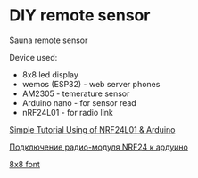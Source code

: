 ﻿# DIY remote sensor

Sauna remote sensor

Device used:
 - 8x8 led display
 - wemos (ESP32) - web server phones
 - AM2305 - temerature sensor
 - Arduino nano - for sensor read
 - nRF24L01 - for radio link


[Simple Tutorial Using of NRF24L01 & Arduino](https://goo.gl/afrbe8)

[Подключение радио-модуля NRF24 к ардуино](https://goo.gl/jOPoCU)

[8x8 font](https://goo.gl/eFRDrF)



